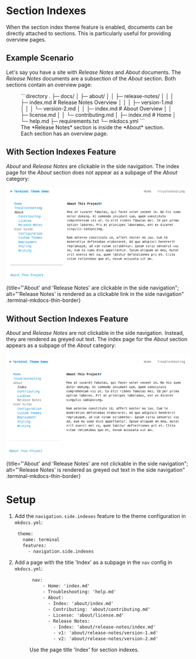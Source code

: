 # Section Indexes

When the section index theme feature is enabled, documents can be directly attached to sections.  This is particularly useful for providing overview pages. 

## Example Scenario
Let's say you have a site with *Release Notes* and *About* documents.  The *Release Notes* documents are a subsection of the *About* section.  Both sections contain an overview page:

<figure markdown>
```directory
.
├─ docs/
│  ├─ about/
│  │  ├─ release-notes/
│  │  │  ├─ index.md          # Release Notes Overview
│  │  │  ├─ version-1.md
│  │  │  └─ version-2.md
│  │  ├─ index.md             # About Overview
│  │  ├─ license.md
│  │  └─ contributing.md
│  ├─ index.md                # Home
│  └─ help.md
├─ requirements.txt
└─ mkdocs.yml
```
<figcaption markdown>The *Release Notes* section is inside the *About* section.<br>Each section has an overview page.</figcaption>
</figure>

## With Section Indexes Feature
*About* and *Release Notes* are clickable in the side navigation.  The index page for the *About* section does not appear as a subpage of the *About* category:

![Section index pages enabled](../img/about_page_with_section_indexes.png){title="'About' and 'Release Notes' are clickable in the side navigation"; alt="'Release Notes' is rendered as a clickable link in the side navigation" .terminal-mkdocs-thin-border}

## Without Section Indexes Feature
*About* and *Release Notes* are not clickable in the side navigation.  Instead, they are rendered as greyed out text.  The index page for the *About* section appears as a subpage of the *About* category:

![Section index pages enabled](../img/about_page_without_section_indexes.png){title="'About' and 'Release Notes' are not clickable in the side navigation"; alt="'Release Notes' is rendered as greyed out text in the side navigation" .terminal-mkdocs-thin-border}


# Setup
1. Add the `navigation.side.indexes` feature to the theme configuration in `mkdocs.yml`:

        
        theme:
          name: terminal
          features:
            - navigation.side.indexes
        

2. Add a page with the title 'Index' as a subpage in the `nav` config in `mkdocs.yml`:

      <figure markdown>


        nav:
            - Home: 'index.md'
            - Troubleshooting: 'help.md'
            - About: 
              - Index: 'about/index.md'
              - Contributing: 'about/contributing.md'
              - License: 'about/license.md'
              - Release Notes:
                - Index: 'about/release-notes/index.md'
                - v1: 'about/release-notes/version-1.md'
                - v2: 'about/release-notes/version-2.md'

      <figcaption markdown>Use the page title 'Index' for section indexes.</figcaption>
      </figure>


